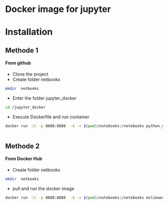 # Docker image for jupyter
# Installation
## Methode 1
#### From github
- Clone the project
- Create folder netbooks
```sh 
mkdir  netbooks 
```
- Enter the folder jupyter_docker
```sh 
cd /jupyter_docker 
```
- Execute Dockerfile and run container
```sh 
docker run -it -p 8888:8888  -d -v $(pwd)/notebooks:/notebooks python_data_science
 
```
## Methode 2
#### From Docker Hub
- Create folder netbooks
```sh 
mkdir  netbooks 
```
- pull and run the docker image
```sh 
docker run -it -p 8888:8888  -d -v $(pwd)/notebooks:/notebooks mslimaoun/python_data_science

